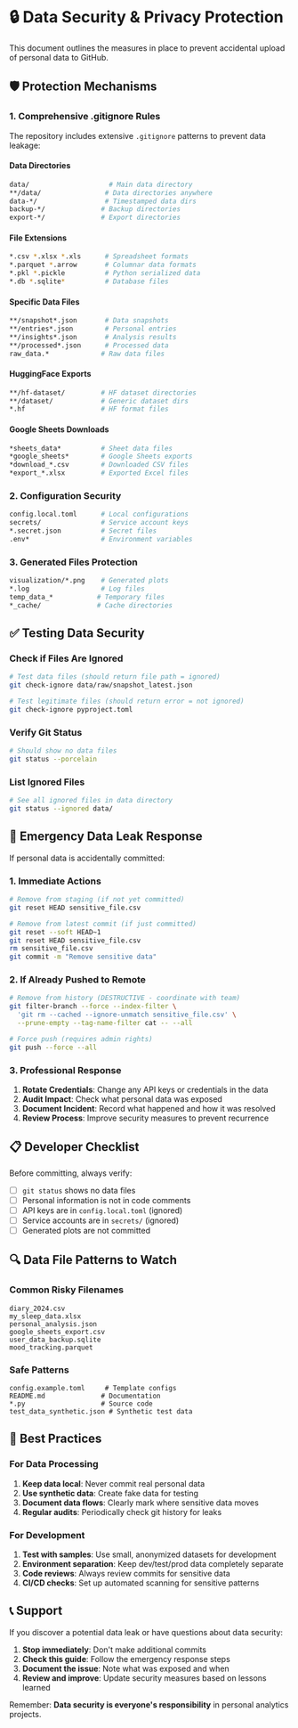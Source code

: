 # 🔒 Data Security & Privacy Protection

This document outlines the measures in place to prevent accidental upload of personal data to GitHub.

## 🛡️ Protection Mechanisms

### 1. Comprehensive .gitignore Rules
The repository includes extensive `.gitignore` patterns to prevent data leakage:

#### Data Directories
```bash
data/                    # Main data directory  
**/data/                # Data directories anywhere
data-*/                 # Timestamped data dirs
backup-*/              # Backup directories  
export-*/              # Export directories
```

#### File Extensions
```bash
*.csv *.xlsx *.xls      # Spreadsheet formats
*.parquet *.arrow       # Columnar data formats
*.pkl *.pickle          # Python serialized data
*.db *.sqlite*          # Database files
```

#### Specific Data Files
```bash
**/snapshot*.json       # Data snapshots
**/entries*.json        # Personal entries
**/insights*.json       # Analysis results
**/processed*.json      # Processed data
raw_data.*             # Raw data files
```

#### HuggingFace Exports
```bash
**/hf-dataset/         # HF dataset directories
**/dataset/            # Generic dataset dirs
*.hf                   # HF format files
```

#### Google Sheets Downloads
```bash
*sheets_data*          # Sheet data files
*google_sheets*        # Google Sheets exports
*download_*.csv        # Downloaded CSV files
*export_*.xlsx         # Exported Excel files
```

### 2. Configuration Security
```bash
config.local.toml      # Local configurations
secrets/               # Service account keys
*.secret.json          # Secret files
.env*                  # Environment variables
```

### 3. Generated Files Protection
```bash
visualization/*.png    # Generated plots
*.log                  # Log files
temp_data_*           # Temporary files
*_cache/              # Cache directories
```

## ✅ Testing Data Security

### Check if Files Are Ignored
```bash
# Test data files (should return file path = ignored)
git check-ignore data/raw/snapshot_latest.json

# Test legitimate files (should return error = not ignored)
git check-ignore pyproject.toml
```

### Verify Git Status
```bash
# Should show no data files
git status --porcelain
```

### List Ignored Files
```bash
# See all ignored files in data directory
git status --ignored data/
```

## 🚨 Emergency Data Leak Response

If personal data is accidentally committed:

### 1. Immediate Actions
```bash
# Remove from staging (if not yet committed)
git reset HEAD sensitive_file.csv

# Remove from latest commit (if just committed)
git reset --soft HEAD~1
git reset HEAD sensitive_file.csv
rm sensitive_file.csv
git commit -m "Remove sensitive data"
```

### 2. If Already Pushed to Remote
```bash
# Remove from history (DESTRUCTIVE - coordinate with team)
git filter-branch --force --index-filter \
  'git rm --cached --ignore-unmatch sensitive_file.csv' \
  --prune-empty --tag-name-filter cat -- --all

# Force push (requires admin rights)
git push --force --all
```

### 3. Professional Response
1. **Rotate Credentials**: Change any API keys or credentials in the data
2. **Audit Impact**: Check what personal data was exposed
3. **Document Incident**: Record what happened and how it was resolved
4. **Review Process**: Improve security measures to prevent recurrence

## 📋 Developer Checklist

Before committing, always verify:

- [ ] `git status` shows no data files
- [ ] Personal information is not in code comments
- [ ] API keys are in `config.local.toml` (ignored)
- [ ] Service accounts are in `secrets/` (ignored)
- [ ] Generated plots are not committed

## 🔍 Data File Patterns to Watch

### Common Risky Filenames
```
diary_2024.csv
my_sleep_data.xlsx  
personal_analysis.json
google_sheets_export.csv
user_data_backup.sqlite
mood_tracking.parquet
```

### Safe Patterns
```
config.example.toml     # Template configs
README.md              # Documentation
*.py                   # Source code
test_data_synthetic.json # Synthetic test data
```

## 🎯 Best Practices

### For Data Processing
1. **Keep data local**: Never commit real personal data
2. **Use synthetic data**: Create fake data for testing
3. **Document data flows**: Clearly mark where sensitive data moves
4. **Regular audits**: Periodically check git history for leaks

### For Development
1. **Test with samples**: Use small, anonymized datasets for development
2. **Environment separation**: Keep dev/test/prod data completely separate
3. **Code reviews**: Always review commits for sensitive data
4. **CI/CD checks**: Set up automated scanning for sensitive patterns

## 📞 Support

If you discover a potential data leak or have questions about data security:

1. **Stop immediately**: Don't make additional commits
2. **Check this guide**: Follow the emergency response steps
3. **Document the issue**: Note what was exposed and when
4. **Review and improve**: Update security measures based on lessons learned

Remember: **Data security is everyone's responsibility** in personal analytics projects.